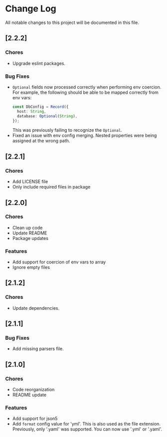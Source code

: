 # Change Log

All notable changes to this project will be documented in this file.

## [2.2.2]

### Chores
* Upgrade eslint packages.

### Bug Fixes
* `Optional` fields now processed correctly when performing env coercion.
  For example, the following should be able to be mapped correctly from
  env vars:
  ```typescript
  const DbConfig = Record({
    host: String,
	database: Optional(String),
  });
  ```
  This was previously failing to recognize the `Optional`.
* Fixed an issue with env config merging. Nested properties were being assigned
  at the wrong path.


## [2.2.1]

### Chores
* Add LICENSE file
* Only include required files in package

## [2.2.0]

### Chores
* Clean up code
* Update README
* Package updates

### Features
* Add support for coercion of env vars to array
* Ignore empty files

## [2.1.2]

### Chores
* Update dependencies.


## [2.1.1]

### Bug Fixes
* Add missing parsers file.


## [2.1.0]

### Chores
* Code reorganization
* README update
### Features
* Add support for json5
* Add `format` config value for 'yml'. This is also used as the file extension. Previously, only '.yaml' was supported. You can now use '.yml' or '.yaml'.
